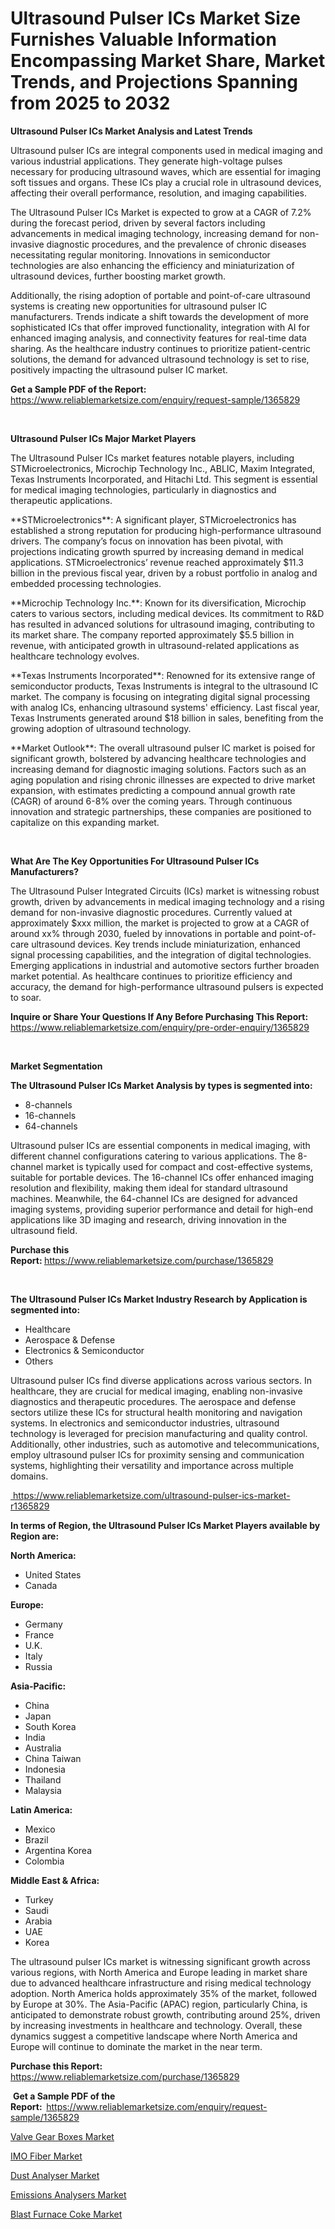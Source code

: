 <p><h1>Ultrasound Pulser ICs Market Size Furnishes Valuable Information Encompassing Market Share, Market Trends, and Projections Spanning from 2025 to 2032</h1></p><p><strong>Ultrasound Pulser ICs Market Analysis and Latest Trends</strong></p>
<p><p>Ultrasound pulser ICs are integral components used in medical imaging and various industrial applications. They generate high-voltage pulses necessary for producing ultrasound waves, which are essential for imaging soft tissues and organs. These ICs play a crucial role in ultrasound devices, affecting their overall performance, resolution, and imaging capabilities.</p><p>The Ultrasound Pulser ICs Market is expected to grow at a CAGR of 7.2% during the forecast period, driven by several factors including advancements in medical imaging technology, increasing demand for non-invasive diagnostic procedures, and the prevalence of chronic diseases necessitating regular monitoring. Innovations in semiconductor technologies are also enhancing the efficiency and miniaturization of ultrasound devices, further boosting market growth. </p><p>Additionally, the rising adoption of portable and point-of-care ultrasound systems is creating new opportunities for ultrasound pulser IC manufacturers. Trends indicate a shift towards the development of more sophisticated ICs that offer improved functionality, integration with AI for enhanced imaging analysis, and connectivity features for real-time data sharing. As the healthcare industry continues to prioritize patient-centric solutions, the demand for advanced ultrasound technology is set to rise, positively impacting the ultrasound pulser IC market.</p></p>
<p><strong>Get a Sample PDF of the Report:&nbsp;</strong> <a href="https://www.reliablemarketsize.com/enquiry/request-sample/1365829?utm_campaign=1898&utm_medium=2&utm_source=Github&utm_content=ia&utm_term=22032025&utm_id=ultrasound-pulser-ics">https://www.reliablemarketsize.com/enquiry/request-sample/1365829</a></p>
<p>&nbsp;</p>
<p><strong>Ultrasound Pulser ICs Major Market Players</strong></p>
<p><p>The Ultrasound Pulser ICs market features notable players, including STMicroelectronics, Microchip Technology Inc., ABLIC, Maxim Integrated, Texas Instruments Incorporated, and Hitachi Ltd. This segment is essential for medical imaging technologies, particularly in diagnostics and therapeutic applications.</p><p>**STMicroelectronics**: A significant player, STMicroelectronics has established a strong reputation for producing high-performance ultrasound drivers. The company’s focus on innovation has been pivotal, with projections indicating growth spurred by increasing demand in medical applications. STMicroelectronics’ revenue reached approximately $11.3 billion in the previous fiscal year, driven by a robust portfolio in analog and embedded processing technologies.</p><p>**Microchip Technology Inc.**: Known for its diversification, Microchip caters to various sectors, including medical devices. Its commitment to R&D has resulted in advanced solutions for ultrasound imaging, contributing to its market share. The company reported approximately $5.5 billion in revenue, with anticipated growth in ultrasound-related applications as healthcare technology evolves.</p><p>**Texas Instruments Incorporated**: Renowned for its extensive range of semiconductor products, Texas Instruments is integral to the ultrasound IC market. The company is focusing on integrating digital signal processing with analog ICs, enhancing ultrasound systems' efficiency. Last fiscal year, Texas Instruments generated around $18 billion in sales, benefiting from the growing adoption of ultrasound technology.</p><p>**Market Outlook**: The overall ultrasound pulser IC market is poised for significant growth, bolstered by advancing healthcare technologies and increasing demand for diagnostic imaging solutions. Factors such as an aging population and rising chronic illnesses are expected to drive market expansion, with estimates predicting a compound annual growth rate (CAGR) of around 6-8% over the coming years. Through continuous innovation and strategic partnerships, these companies are positioned to capitalize on this expanding market.</p></p>
<p>&nbsp;</p>
<p><strong>What Are The Key Opportunities For Ultrasound Pulser ICs Manufacturers?</strong></p>
<p><p>The Ultrasound Pulser Integrated Circuits (ICs) market is witnessing robust growth, driven by advancements in medical imaging technology and a rising demand for non-invasive diagnostic procedures. Currently valued at approximately $xxx million, the market is projected to grow at a CAGR of around xx% through 2030, fueled by innovations in portable and point-of-care ultrasound devices. Key trends include miniaturization, enhanced signal processing capabilities, and the integration of digital technologies. Emerging applications in industrial and automotive sectors further broaden market potential. As healthcare continues to prioritize efficiency and accuracy, the demand for high-performance ultrasound pulsers is expected to soar.</p></p>
<p><strong>Inquire or Share Your Questions If Any Before Purchasing This Report:</strong> <a href="https://www.reliablemarketsize.com/enquiry/pre-order-enquiry/1365829?utm_campaign=1898&utm_medium=2&utm_source=Github&utm_content=ia&utm_term=22032025&utm_id=ultrasound-pulser-ics">https://www.reliablemarketsize.com/enquiry/pre-order-enquiry/1365829</a></p>
<p>&nbsp;</p>
<p><strong>Market Segmentation</strong></p>
<p><strong>The Ultrasound Pulser ICs Market Analysis by types is segmented into:</strong></p>
<p><ul><li>8-channels</li><li>16-channels</li><li>64-channels</li></ul></p>
<p><p>Ultrasound pulser ICs are essential components in medical imaging, with different channel configurations catering to various applications. The 8-channel market is typically used for compact and cost-effective systems, suitable for portable devices. The 16-channel ICs offer enhanced imaging resolution and flexibility, making them ideal for standard ultrasound machines. Meanwhile, the 64-channel ICs are designed for advanced imaging systems, providing superior performance and detail for high-end applications like 3D imaging and research, driving innovation in the ultrasound field.</p></p>
<p><strong>Purchase this Report:&nbsp;</strong><a href="https://www.reliablemarketsize.com/purchase/1365829?utm_campaign=1898&utm_medium=2&utm_source=Github&utm_content=ia&utm_term=22032025&utm_id=ultrasound-pulser-ics">https://www.reliablemarketsize.com/purchase/1365829</a></p>
<p>&nbsp;</p>
<p><strong>The Ultrasound Pulser ICs Market Industry Research by Application is segmented into:</strong></p>
<p><ul><li>Healthcare</li><li>Aerospace & Defense</li><li>Electronics & Semiconductor</li><li>Others</li></ul></p>
<p><p>Ultrasound pulser ICs find diverse applications across various sectors. In healthcare, they are crucial for medical imaging, enabling non-invasive diagnostics and therapeutic procedures. The aerospace and defense sectors utilize these ICs for structural health monitoring and navigation systems. In electronics and semiconductor industries, ultrasound technology is leveraged for precision manufacturing and quality control. Additionally, other industries, such as automotive and telecommunications, employ ultrasound pulser ICs for proximity sensing and communication systems, highlighting their versatility and importance across multiple domains.</p></p>
<p><a href="https://www.reliablemarketsize.com/ultrasound-pulser-ics-market-r1365829?utm_campaign=1898&utm_medium=2&utm_source=Github&utm_content=ia&utm_term=22032025&utm_id=ultrasound-pulser-ics">&nbsp;https://www.reliablemarketsize.com/ultrasound-pulser-ics-market-r1365829</a></p>
<p><strong>In terms of Region, the Ultrasound Pulser ICs Market Players available by Region are:</strong></p>
<p>
    <p> <strong> North America: </strong>
        <ul>
            <li>United States</li>
            <li>Canada</li>
        </ul>
        </p> 
    <p> <strong> Europe: </strong>
        <ul>
            <li>Germany</li>
            <li>France</li>
            <li>U.K.</li>
            <li>Italy</li>
            <li>Russia</li>
        </ul>
        </p> 
    <p> <strong> Asia-Pacific: </strong>
        <ul>
            <li>China</li>
            <li>Japan</li>
            <li>South Korea</li>
            <li>India</li>
            <li>Australia</li>
            <li>China Taiwan</li>
            <li>Indonesia</li>
            <li>Thailand</li>
            <li>Malaysia</li>
        </ul>
        </p> 
    <p> <strong> Latin America: </strong>
        <ul>
            <li>Mexico</li>
            <li>Brazil</li>
            <li>Argentina Korea</li>
            <li>Colombia</li>
        </ul>
        </p> 
    <p> <strong> Middle East & Africa: </strong>
        <ul>
            <li>Turkey</li>
            <li>Saudi</li>
            <li>Arabia</li>
            <li>UAE</li>
            <li>Korea</li>
        </ul>
    </p>
    </p>
<p><p>The ultrasound pulser ICs market is witnessing significant growth across various regions, with North America and Europe leading in market share due to advanced healthcare infrastructure and rising medical technology adoption. North America holds approximately 35% of the market, followed by Europe at 30%. The Asia-Pacific (APAC) region, particularly China, is anticipated to demonstrate robust growth, contributing around 25%, driven by increasing investments in healthcare and technology. Overall, these dynamics suggest a competitive landscape where North America and Europe will continue to dominate the market in the near term.</p></p>
<p><strong>Purchase this Report: </strong><a href="https://www.reliablemarketsize.com/purchase/1365829?utm_campaign=1898&utm_medium=2&utm_source=Github&utm_content=ia&utm_term=22032025&utm_id=ultrasound-pulser-ics">https://www.reliablemarketsize.com/purchase/1365829</a></p>
<p>&nbsp;<strong>Get a Sample PDF of the Report:&nbsp;&nbsp;</strong><a href="https://www.reliablemarketsize.com/enquiry/request-sample/1365829?utm_campaign=1898&utm_medium=2&utm_source=Github&utm_content=ia&utm_term=22032025&utm_id=ultrasound-pulser-ics">https://www.reliablemarketsize.com/enquiry/request-sample/1365829</a></p>
<p><strong></strong></p>
<p><p><a href="https://github.com/poskaturovtl/Market-Research-Report-List-1/blob/main/valve-gear-boxes-market.md?utm_campaign=1898&utm_medium=2&utm_source=Github&utm_content=ia&utm_term=22032025&utm_id=ultrasound-pulser-ics">Valve Gear Boxes Market</a></p><p><a href="https://github.com/pelegeazlie5/Market-Research-Report-List-1/blob/main/imo-fiber-market.md?utm_campaign=1898&utm_medium=2&utm_source=Github&utm_content=ia&utm_term=22032025&utm_id=ultrasound-pulser-ics">IMO Fiber Market</a></p><p><a href="https://github.com/kreilkoffas4/Market-Research-Report-List-1/blob/main/dust-analyser-market.md?utm_campaign=1898&utm_medium=2&utm_source=Github&utm_content=ia&utm_term=22032025&utm_id=ultrasound-pulser-ics">Dust Analyser Market</a></p><p><a href="https://github.com/duerknikko44/Market-Research-Report-List-1/blob/main/emissions-analysers-market.md?utm_campaign=1898&utm_medium=2&utm_source=Github&utm_content=ia&utm_term=22032025&utm_id=ultrasound-pulser-ics">Emissions Analysers Market</a></p><p><a href="https://github.com/paulierasho/Market-Research-Report-List-1/blob/main/blast-furnace-coke-market.md?utm_campaign=1898&utm_medium=2&utm_source=Github&utm_content=ia&utm_term=22032025&utm_id=ultrasound-pulser-ics">Blast Furnace Coke Market</a></p></p>